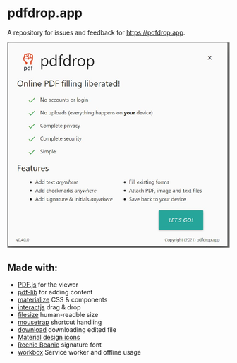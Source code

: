 # pdfdrop.app

A repository for issues and feedback for https://pdfdrop.app.

[<img src="about.jpg" width="650" title="pdfdrop.app">](https://pdfdrop.app)


## Made with:
- [PDF.js](https://github.com/mozilla/pdf.js) for the viewer
- [pdf-lib](https://github.com/Hopding/pdf-lib) for adding content
- [materialize](https://github.com/Dogfalo/materialize) CSS & components
- [interactjs](https://github.com/taye/interact.js) drag & drop
- [filesize](https://github.com/avoidwork/filesize.js) human-readble size 
- [mousetrap](https://github.com/ccampbell/mousetrap) shortcut handling
- [download](https://github.com/rndme/download) downloading edited file
- [Material design icons](material-design-icons)
- [Reenie Beanie](https://fonts.google.com/specimen/Reenie+Beanie) signature font
- [workbox](https://github.com/GoogleChrome/workbox) Service worker and offline usage

